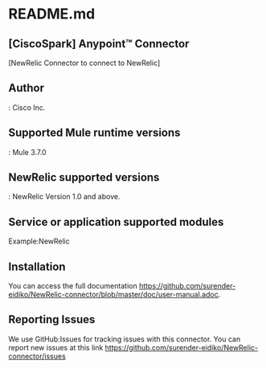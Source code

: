 # README.md


## [CiscoSpark] Anypoint™ Connector


[NewRelic Connector to connect to NewRelic]

## Author
: 
Cisco Inc.

## Supported Mule runtime versions
:
Mule 3.7.0

## NewRelic supported versions
:
NewRelic Version 1.0 and above.

## Service or application supported modules
Example:NewRelic
## Installation 

You can access the full documentation <https://github.com/surender-eidiko/NewRelic-connector/blob/master/doc/user-manual.adoc>.

## Reporting Issues


We use GitHub:Issues for tracking issues with this connector. You can report new issues at this link https://github.com/surender-eidiko/NewRelic-connector/issues
